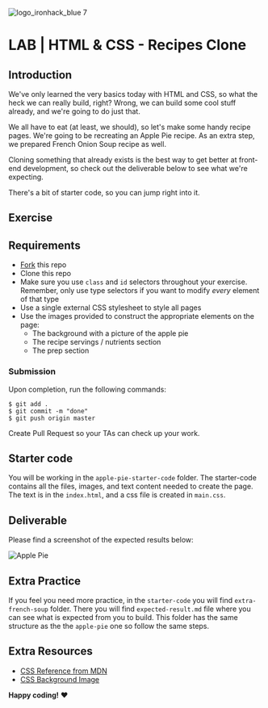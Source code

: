 ![logo_ironhack_blue 7](https://user-images.githubusercontent.com/23629340/40541063-a07a0a8a-601a-11e8-91b5-2f13e4e6b441.png)

# LAB | HTML & CSS - Recipes Clone

## Introduction

We've only learned the very basics today with HTML and CSS, so what the heck we can really build, right? Wrong, we can build some cool stuff already, and we're going to do just that.

We all have to eat (at least, we should), so let's make some handy recipe pages. We're going to be recreating an Apple Pie recipe. As an extra step, we prepared French Onion Soup recipe as well.

Cloning something that already exists is the best way to get better at front-end development, so check out the deliverable below to see what we're expecting.

There's a bit of starter code, so you can jump right into it.

## Exercise

## Requirements

- [Fork](https://guides.github.com/activities/forking/) this repo
- Clone this repo
- Make sure you use `class` and `id` selectors throughout your exercise. Remember, only use type selectors if you want to modify *every* element of that type
- Use a single external CSS stylesheet to style all pages
- Use the images provided to construct the appropriate elements on the page:
  - The background with a picture of the apple pie 
  - The recipe servings / nutrients section
  - The prep section

### Submission

Upon completion, run the following commands:
```
$ git add .
$ git commit -m "done"
$ git push origin master
```
Create Pull Request so your TAs can check up your work.

## Starter code

You will be working in the `apple-pie-starter-code` folder. The starter-code contains all the files, images, and text content needed to create the page. The text is in the `index.html`, and a css file is created in `main.css`.

## Deliverable

Please find a screenshot of the expected results below:

![Apple Pie](https://i.imgur.com/lGGM68Q.jpg)
<!-- ![French Onion](https://i.imgur.com/uepu2DO.jpg) -->

## Extra Practice
If you feel you need more practice, in the `starter-code` you will find `extra-french-soup` folder. There you will find `expected-result.md` file where you can see what is expected from you to build. This folder has the same structure as the the `apple-pie` one so follow the same steps. 

## Extra Resources

- [CSS Reference from MDN](https://developer.mozilla.org/en-US/docs/Web/CSS)
- [CSS Background Image](https://developer.mozilla.org/en/docs/Web/CSS/background-image)

__Happy coding!__ :heart:

